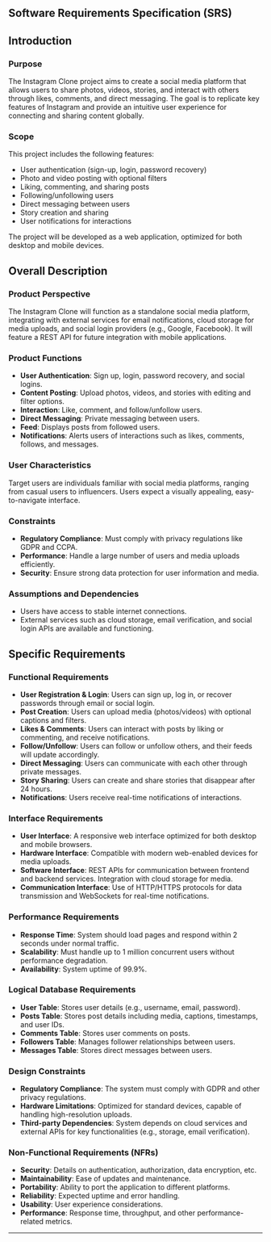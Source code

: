 ## Software Requirements Specification (SRS)

## Introduction

### Purpose
The Instagram Clone project aims to create a social media platform that allows users to share photos, videos, stories, and interact with others through likes, comments, and direct messaging. The goal is to replicate key features of Instagram and provide an intuitive user experience for connecting and sharing content globally.

### Scope
This project includes the following features:
- User authentication (sign-up, login, password recovery)
- Photo and video posting with optional filters
- Liking, commenting, and sharing posts
- Following/unfollowing users
- Direct messaging between users
- Story creation and sharing
- User notifications for interactions

The project will be developed as a web application, optimized for both desktop and mobile devices.

## Overall Description

### Product Perspective
The Instagram Clone will function as a standalone social media platform, integrating with external services for email notifications, cloud storage for media uploads, and social login providers (e.g., Google, Facebook). It will feature a REST API for future integration with mobile applications.

### Product Functions
- **User Authentication**: Sign up, login, password recovery, and social logins.
- **Content Posting**: Upload photos, videos, and stories with editing and filter options.
- **Interaction**: Like, comment, and follow/unfollow users.
- **Direct Messaging**: Private messaging between users.
- **Feed**: Displays posts from followed users.
- **Notifications**: Alerts users of interactions such as likes, comments, follows, and messages.

### User Characteristics
Target users are individuals familiar with social media platforms, ranging from casual users to influencers. Users expect a visually appealing, easy-to-navigate interface.

### Constraints
- **Regulatory Compliance**: Must comply with privacy regulations like GDPR and CCPA.
- **Performance**: Handle a large number of users and media uploads efficiently.
- **Security**: Ensure strong data protection for user information and media.

### Assumptions and Dependencies
- Users have access to stable internet connections.
- External services such as cloud storage, email verification, and social login APIs are available and functioning.

## Specific Requirements

### Functional Requirements
- **User Registration & Login**: Users can sign up, log in, or recover passwords through email or social login.
- **Post Creation**: Users can upload media (photos/videos) with optional captions and filters.
- **Likes & Comments**: Users can interact with posts by liking or commenting, and receive notifications.
- **Follow/Unfollow**: Users can follow or unfollow others, and their feeds will update accordingly.
- **Direct Messaging**: Users can communicate with each other through private messages.
- **Story Sharing**: Users can create and share stories that disappear after 24 hours.
- **Notifications**: Users receive real-time notifications of interactions.

### Interface Requirements
- **User Interface**: A responsive web interface optimized for both desktop and mobile browsers.
- **Hardware Interface**: Compatible with modern web-enabled devices for media uploads.
- **Software Interface**: REST APIs for communication between frontend and backend services. Integration with cloud storage for media.
- **Communication Interface**: Use of HTTP/HTTPS protocols for data transmission and WebSockets for real-time notifications.

### Performance Requirements
- **Response Time**: System should load pages and respond within 2 seconds under normal traffic.
- **Scalability**: Must handle up to 1 million concurrent users without performance degradation.
- **Availability**: System uptime of 99.9%.

### Logical Database Requirements
- **User Table**: Stores user details (e.g., username, email, password).
- **Posts Table**: Stores post details including media, captions, timestamps, and user IDs.
- **Comments Table**: Stores user comments on posts.
- **Followers Table**: Manages follower relationships between users.
- **Messages Table**: Stores direct messages between users.

### Design Constraints
- **Regulatory Compliance**: The system must comply with GDPR and other privacy regulations.
- **Hardware Limitations**: Optimized for standard devices, capable of handling high-resolution uploads.
- **Third-party Dependencies**: System depends on cloud services and external APIs for key functionalities (e.g., storage, email verification).

### Non-Functional Requirements (NFRs)
- **Security**: Details on authentication, authorization, data encryption, etc.
- **Maintainability**: Ease of updates and maintenance.
- **Portability**: Ability to port the application to different platforms.
- **Reliability**: Expected uptime and error handling.
- **Usability**: User experience considerations.
- **Performance**: Response time, throughput, and other performance-related metrics.

---
